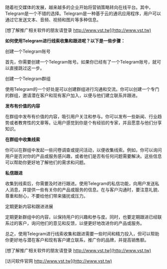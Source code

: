 随着社交媒体的发展，越来越多的企业开始将营销策略转向在线平台。其中，Telegram是一个不错的选择。Telegram是一种基于云的通讯应用程序，用户可以通过它发送文本、音频、视频和图片等多种信息。

[想了解推广相关软件的朋友请登录 http://www.vst.tw](http://www.vst.tw)

**如何使用Telegram进行线索收集和跟进呢？以下是一些步骤：**

创建一个Telegram账号

首先，你需要创建一个Telegram账号。如果你已经有了一个Telegram账号，就可以直接跳过这一步。

创建一个Telegram群组

使用Telegram的一个好处是可以创建群组进行沟通和交流。你可以创建一个专门的群组，邀请潜在客户和现有客户加入，以便与他们建立联系并跟进。

**发布有价值的内容**

在群组中发布有价值的内容，吸引用户关注和参与。你可以发布一些新闻、行业趋势或者教育性的文章等。让用户感觉到你是个有经验的专家，并且愿意与他们分享知识。

**在群组中收集线索**

你可以在群组中发起一些问卷调查或提问活动，以便收集线索。例如，你可以询问用户是否对你的产品或服务感兴趣，或者他们是否有任何问题需要解决。这些信息可以帮助你更好地了解他们的需求和问题。

**私信跟进**

收集到线索后，你需要及时进行跟进。使用Telegram的私信功能，向用户发送私人消息，并提供一些有关你的产品或服务的信息。在与客户沟通时，要注意礼貌、尊重和耐心，不要给他们带来骚扰或压力。

定期更新内容和跟进进展

定期更新群组中的内容，以保持用户的兴趣和参与度。同时，也要定期跟进已经联系过的客户，询问他们的意见和反馈，以便更好地改进你的产品或服务。

总之，使用Telegram进行线索收集和跟进需要一些时间和精力投入，但可以帮助你更好地与潜在客户和现有客户建立联系，推广你的品牌，并提高销售额。

[想了解推广相关软件的朋友请登录 http://www.vst.tw](http://www.vst.tw)


[访问软件官网 http://www.vst.tw](http://www.vst.tw)
